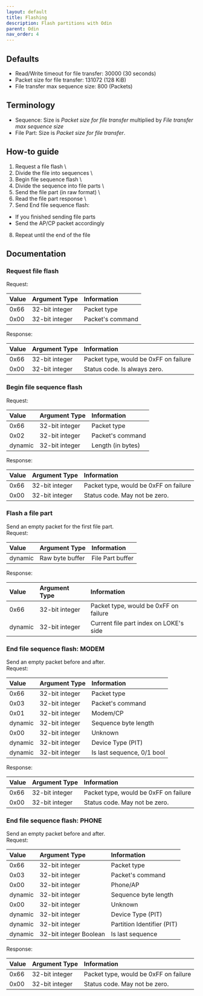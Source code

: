 ```yaml
---
layout: default
title: Flashing
description: Flash partitions with Odin
parent: Odin
nav_order: 4
---
```


## Defaults
* Read/Write timeout for file transfer: 30000 (30 seconds)
* Packet size for file transfer: 131072 (128 KiB)
* File transfer max sequence size: 800 (Packets)

## Terminology
* Sequence: Size is *Packet size for file transfer* multiplied by *File transfer max sequence size*
* File Part: Size is *Packet size for file transfer*.

## How-to guide
1) Request a file flash \
2) Divide the file into sequences \
3) Begin file sequence flash \
4) Divide the sequence into file parts \
5) Send the file part (in raw format) \
6) Read the file part response \
7) Send End file sequence flash:
* If you finished sending file parts
* Send the AP/CP packet accordingly

8) Repeat until the end of the file

## Documentation
### Request file flash
Request:

| Value        | Argument Type     | Information        |
|:-------------|:------------------|:-------------------|
| 0x66         | 32-bit integer    | Packet type        |
| 0x00         | 32-bit integer    | Packet's command   |

Response:

| Value        | Argument Type     | Information                                 |
|:-------------|:------------------|:--------------------------------------------|
| 0x66         | 32-bit integer    | Packet type, would be 0xFF on failure       |
| 0x00         | 32-bit integer    | Status code. Is always zero.                |

### Begin file sequence flash
Request:

| Value        | Argument Type     | Information        |
|:-------------|:------------------|:-------------------|
| 0x66         | 32-bit integer    | Packet type        |
| 0x02         | 32-bit integer    | Packet's command   |
| dynamic      | 32-bit integer    | Length (in bytes)  |

Response:

| Value        | Argument Type     | Information                                 |
|:-------------|:------------------|:--------------------------------------------|
| 0x66         | 32-bit integer    | Packet type, would be 0xFF on failure       |
| 0x00         | 32-bit integer    | Status code. May not be zero.               |

### Flash a file part
Send an empty packet for the first file part. \
Request:

| Value        | Argument Type     | Information        |
|:-------------|:------------------|:-------------------|
| dynamic      | Raw byte buffer   | File Part buffer   |

Response:

| Value        | Argument Type     | Information                                 |
|:-------------|:------------------|:--------------------------------------------|
| 0x66         | 32-bit integer    | Packet type, would be 0xFF on failure       |
| dynamic      | 32-bit integer    | Current file part index on LOKE's side      |

### End file sequence flash: MODEM
Send an empty packet before and after. \
Request:

| Value        | Argument Type     | Information                 |
|:-------------|:------------------|:----------------------------|
| 0x66         | 32-bit integer    | Packet type                 |
| 0x03         | 32-bit integer    | Packet's command            |
| 0x01         | 32-bit integer    | Modem/CP                    |
| dynamic      | 32-bit integer    | Sequence byte length        |
| 0x00         | 32-bit integer    | Unknown                     |
| dynamic      | 32-bit integer    | Device Type (PIT)           |
| dynamic      | 32-bit integer    | Is last sequence, 0/1 bool  |

Response:

| Value        | Argument Type     | Information                                 |
|:-------------|:------------------|:--------------------------------------------|
| 0x66         | 32-bit integer    | Packet type, would be 0xFF on failure       |
| 0x00         | 32-bit integer    | Status code. May not be zero.               |

### End file sequence flash: PHONE
Send an empty packet before and after. \
Request:

| Value        | Argument Type             | Information                 |
|:-------------|:--------------------------|:----------------------------|
| 0x66         | 32-bit integer            | Packet type                 |
| 0x03         | 32-bit integer            | Packet's command            |
| 0x00         | 32-bit integer            | Phone/AP                    |
| dynamic      | 32-bit integer            | Sequence byte length        |
| 0x00         | 32-bit integer            | Unknown                     |
| dynamic      | 32-bit integer            | Device Type (PIT)           |
| dynamic      | 32-bit integer            | Partition Identifier (PIT)  |
| dynamic      | 32-bit integer Boolean    | Is last sequence            |

Response:

| Value        | Argument Type     | Information                                 |
|:-------------|:------------------|:--------------------------------------------|
| 0x66         | 32-bit integer    | Packet type, would be 0xFF on failure       |
| 0x00         | 32-bit integer    | Status code. May not be zero.               |
